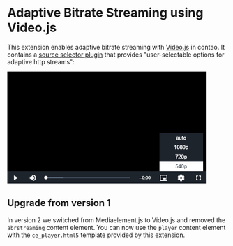 # Adaptive Bitrate Streaming using Video.js

This extension enables adaptive bitrate streaming with [Video.js](https://github.com/videojs/video.js) in contao. It contains a [source selector plugin](https://github.com/FreeTubeApp/videojs-http-source-selector) that provides "user-selectable options for adaptive http streams":

![Source Selection Screenshot](docs/source-selector-screenshot.png)

## Upgrade from version 1

In version 2 we switched from Mediaelement.js to Video.js and removed the `abrstreaming` content element. You can now use the `player` content element with the `ce_player.html5` template provided by this extension.
